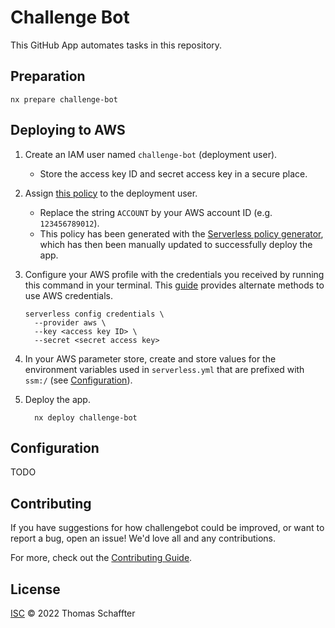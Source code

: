 # Challenge Bot

This GitHub App automates tasks in this repository.

## Preparation

```console
nx prepare challenge-bot
```

## Deploying to AWS

1. Create an IAM user named `challenge-bot` (deployment user).
    - Store the access key ID and secret access key in a secure place.

2. Assign [this policy](docs/challenge-bot-dev-us-east-1-policy.json) to the deployment user.
    - Replace the string `ACCOUNT` by your AWS account ID (e.g. `123456789012`).
    - This policy has been generated with the [Serverless policy generator], which has then been
      manually updated to successfully deploy the app.

3. Configure your AWS profile with the credentials you received by running this command in your
   terminal. This [guide] provides alternate methods to use AWS credentials.

    ```console
    serverless config credentials \
      --provider aws \
      --key <access key ID> \
      --secret <secret access key>
    ```

4. In your AWS parameter store, create and store values for the environment variables used in
   `serverless.yml` that are prefixed with `ssm:/` (see [Configuration](#configuration)).

5. Deploy the app.

    ```console
      nx deploy challenge-bot
    ```

## Configuration

TODO

<!-- ## Setup

## Docker

```sh
# 1. Build container
docker build -t challengebot .

# 2. Start container
docker run -e APP_ID=<app-id> -e PRIVATE_KEY=<pem-value> challengebot
```
 -->

## Contributing

If you have suggestions for how challengebot could be improved, or want to report a bug, open an
issue! We'd love all and any contributions.

For more, check out the [Contributing Guide](../../.github/CONTRIBUTING.md).

## License

[ISC](LICENSE.md) © 2022 Thomas Schaffter

<!-- Links -->

[Serverless policy generator]: https://github.com/dancrumb/generator-serverless-policy
[guide]: https://www.serverless.com/framework/docs/providers/aws/guide/credentials/
